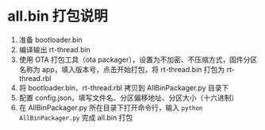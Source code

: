 # all.bin 打包说明

1. 准备 bootloader.bin
2. 编译输出 rt-thread.bin
3. 使用 OTA 打包工具（ota packager），设置为不加密、不压缩方式，固件分区名称为 app，填入版本号，点击开始打包，将 rt-thread.bin 打包为 rt-thread.rbl
4. 将 bootloader.bin、rt-thread.rbl 拷贝到 AllBinPackager.py 目录下
5. 配置 config.json，填写文件名、分区偏移地址、分区大小（十六进制）
6. 在 AllBinPackager.py 所在目录下打开命令行，输入 `python  AllBinPackager.py` 完成 all.bin 打包
